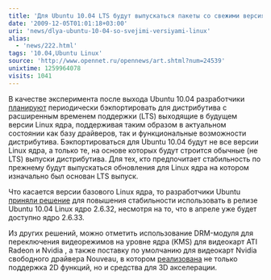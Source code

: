 ```yaml
---
title: 'Для Ubuntu 10.04 LTS будут выпускаться пакеты со свежими версиями Linux ядра'
date: '2009-12-05T01:01:18+03:00'
uri: 'news/dlya-ubuntu-10-04-so-svejimi-versiyami-linux'
alias: 
  - 'news/222.html'
tags: '10.04,Ubuntu Linux'
source: 'http://www.opennet.ru/opennews/art.shtml?num=24539'
unixtime: 1259964078
visits: 1041
---
```

В качестве эксперимента после выхода  Ubuntu 10.04 разработчики [планируют](https://wiki.ubuntu.com/KernelTeam/UDSLucid) периодически бэкпортировать для дистрибутива с расширенным временем поддержки (LTS) выходящие в будущем версии Linux ядра, поддерживая таким образом в актуальном состоянии как базу драйверов, так и функциональные возможности дистрибутива. Бэкпортироваться для Ubuntu 10.04 будут не все версии Linux ядра, а только те, на основе которых будут строится обычные (не LTS) выпуски дистрибутива. Для тех, кто предпочитает стабильность по прежнему будут выпускаться обновления для Linux ядра на котором изначально был основан LTS выпуск.

Что касается версии базового Linux ядра, то разработчики Ubuntu [приняли решение](https://lists.ubuntu.com/archives/ubuntu-devel/2009-December/029653.html) для повышения стабильности использовать в релизе Ubuntu 10.04 Linux ядро 2.6.32, несмотря на то, что в апреле уже будет доступно ядро 2.6.33.

Из других решений, можно отметить использование DRM-модуля для переключения видеорежимов на уровне ядра (KMS) для видеокарт ATI Radeon и Nvidia , а также поставку по умолчанию для видеокарт Nvidia свободного драйвера Nouveau, в котором [реализована](http://nouveau.freedesktop.org/wiki/FeatureMatrix) не только поддержка 2D функций, но и средства для 3D акселерации.
